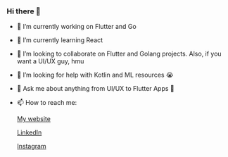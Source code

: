 ### Hi there 👋



- 🔭 I’m currently working on Flutter and Go
- 🌱 I’m currently learning React
- 👯 I’m looking to collaborate on Flutter and Golang projects. Also, if you want a UI/UX guy, hmu
- 🤔 I’m looking for help with Kotlin and ML resources 😭
- 💬 Ask me about anything from UI/UX to Flutter Apps 💪
- 📫 How to reach me:

    [My website](http://siddharthavarma.tech)
    
    [LinkedIn](https://www.linkedin.com/in/siddharthav22/)
    
    [Instagram](https://instagram.com/sidv_22)

